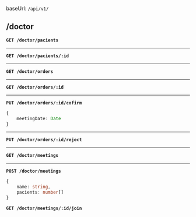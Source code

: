 
baseUrl: `/api/v1/`

## /doctor

**`GET /doctor/pacients`**

---

**`GET /doctor/pacients/:id`**

---

**`GET /doctor/orders`**

---

**`GET /doctor/orders/:id`**

---

**`PUT /doctor/orders/:id/cofirm`**

```ts
{
    meetingDate: Date
}
```

---

**`PUT /doctor/orders/:id/reject`**


---

**`GET /doctor/meetings`**

---

**`POST /doctor/meetings`**

```ts
{
    name: string, 
    pacients: number[]
}
```

**`GET /doctor/meetings/:id/join`**
